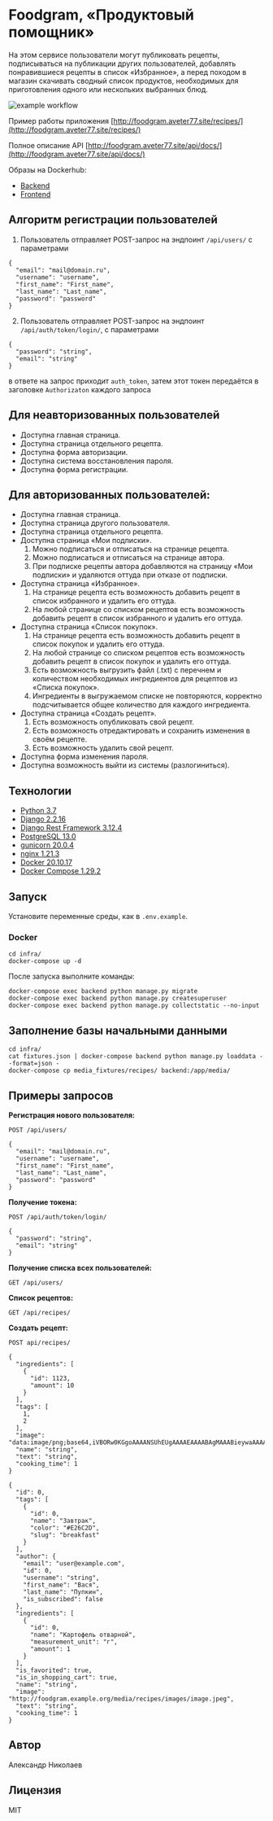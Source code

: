 # Foodgram, «Продуктовый помощник»

На этом сервисе пользователи могут публиковать рецепты, подписываться на публикации других пользователей, добавлять понравившиеся рецепты в список «Избранное», а перед походом в магазин скачивать сводный список продуктов, необходимых для приготовления одного или нескольких выбранных блюд.

![example workflow](https://github.com/aVeter77/foodgram-project-react/actions/workflows/main.yml/badge.svg)

Пример работы приложения [http://foodgram.aveter77.site/recipes/](http://foodgram.aveter77.site/recipes/)

Полное описание API [http://foodgram.aveter77.site/api/docs/](http://foodgram.aveter77.site/api/docs/)

Образы на Dockerhub:
- [Backend](https://hub.docker.com/repository/docker/aveter77/backend_foodgram/tags)
- [Frontend](https://hub.docker.com/repository/docker/aveter77/frontend_foodgram/tags)

## Алгоритм регистрации пользователей
1. Пользователь отправляет POST-запрос на эндпоинт `/api/users/` с параметрами
```
{
  "email": "mail@domain.ru",
  "username": "username",
  "first_name": "First_name",
  "last_name": "Last_name",
  "password": "password"
}
```
2. Пользователь отправляет POST-запрос на эндпоинт `/api/auth/token/login/`, с параметрами 
```
{
  "password": "string",
  "email": "string"
}
```
в ответе на запрос приходит `auth_token`, затем этот токен передаётся в заголовке `Authorizaton` каждого запроса

## Для неавторизованных пользователей
- Доступна главная страница.
- Доступна страница отдельного рецепта.
- Доступна форма авторизации.
- Доступна система восстановления пароля.
- Доступна форма регистрации.

## Для авторизованных пользователей:

- Доступна главная страница.
- Доступна страница другого пользователя.
- Доступна страница отдельного рецепта.
- Доступна страница «Мои подписки».
  1. Можно подписаться и отписаться на странице рецепта.
  2. Можно подписаться и отписаться на странице автора.
  3. При подписке рецепты автора добавляются на страницу «Мои подписки» и удаляются оттуда при отказе от подписки.
- Доступна страница «Избранное».
  1. На странице рецепта есть возможность добавить рецепт в список избранного и удалить его оттуда.
  2. На любой странице со списком рецептов есть возможность добавить рецепт в список избранного и удалить его оттуда.
- Доступна страница «Список покупок».
  1. На странице рецепта есть возможность добавить рецепт в список покупок и удалить его оттуда.
  2. На любой странице со списком рецептов есть возможность добавить рецепт в список покупок и удалить его оттуда.
  3. Есть возможность выгрузить файл (.txt) с перечнем и количеством необходимых ингредиентов для рецептов из «Списка покупок».
  4. Ингредиенты в выгружаемом списке не повторяются, корректно подсчитывается общее количество для каждого ингредиента.
- Доступна страница «Создать рецепт».
  1. Есть возможность опубликовать свой рецепт.
  2. Есть возможность отредактировать и сохранить изменения в своём рецепте.
  3. Есть возможность удалить свой рецепт.
- Доступна форма изменения пароля.
- Доступна возможность выйти из системы (разлогиниться).

## Технологии
- [Python 3.7](https://www.python.org/)
- [Django 2.2.16](https://www.djangoproject.com/)
- [Django Rest Framework 3.12.4](https://www.django-rest-framework.org/)
- [PostgreSQL 13.0](https://www.postgresql.org/)
- [gunicorn 20.0.4](https://pypi.org/project/)
- [nginx 1.21.3](https://nginx.org/ru/)
- [Docker 20.10.17](https://www.docker.com/)
- [Docker Compose 1.29.2](https://docs.docker.com/compose/)

## Запуск

Установите переменные среды, как в `.env.example`.
### Docker
```
cd infra/
docker-compose up -d
```
После запуска выполните команды:
```
docker-compose exec backend python manage.py migrate
docker-compose exec backend python manage.py createsuperuser
docker-compose exec backend python manage.py collectstatic --no-input 
```

## Заполнение базы начальными данными
```
cd infra/
cat fixtures.json | docker-compose backend python manage.py loaddata --format=json -
docker-compose cp media_fixtures/recipes/ backend:/app/media/
```

## Примеры запросов

**Регистрация нового пользователя:**
```
POST /api/users/
```
```
{
  "email": "mail@domain.ru",
  "username": "username",
  "first_name": "First_name",
  "last_name": "Last_name",
  "password": "password"
}
```
**Получение токена:**

```
POST /api/auth/token/login/
```
```
{
  "password": "string",
  "email": "string"
}
```

**Получение списка всех пользователей:**

```
GET /api/users/
```

**Список рецептов:**

```
GET /api/recipes/
```
**Создать рецепт:**
```
POST api/recipes/
```
```
{
  "ingredients": [
    {
      "id": 1123,
      "amount": 10
    }
  ],
  "tags": [
    1,
    2
  ],
  "image": "data:image/png;base64,iVBORw0KGgoAAAANSUhEUgAAAAEAAAABAgMAAABieywaAAAACVBMVEUAAAD///9fX1/S0ecCAAAACXBIWXMAAA7EAAAOxAGVKw4bAAAACklEQVQImWNoAAAAggCByxOyYQAAAABJRU5ErkJggg==",
  "name": "string",
  "text": "string",
  "cooking_time": 1
}
```
```
{
  "id": 0,
  "tags": [
    {
      "id": 0,
      "name": "Завтрак",
      "color": "#E26C2D",
      "slug": "breakfast"
    }
  ],
  "author": {
    "email": "user@example.com",
    "id": 0,
    "username": "string",
    "first_name": "Вася",
    "last_name": "Пупкин",
    "is_subscribed": false
  },
  "ingredients": [
    {
      "id": 0,
      "name": "Картофель отварной",
      "measurement_unit": "г",
      "amount": 1
    }
  ],
  "is_favorited": true,
  "is_in_shopping_cart": true,
  "name": "string",
  "image": "http://foodgram.example.org/media/recipes/images/image.jpeg",
  "text": "string",
  "cooking_time": 1
}
```

## Автор
Александр Николаев

## Лицензия

MIT
